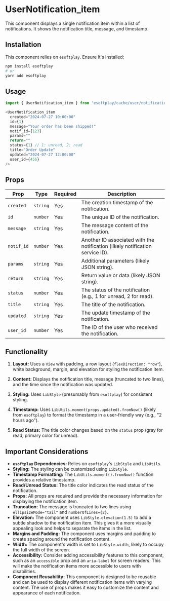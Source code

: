 # UserNotification_item

This component displays a single notification item within a list of notifications. It shows the notification title, message, and timestamp.

## Installation

This component relies on `esoftplay`. Ensure it's installed:

```bash
npm install esoftplay
# or
yarn add esoftplay
```

## Usage

```javascript
import { UserNotification_item } from 'esoftplay/cache/user/notification_item/import';

<UserNotification_item
  created="2024-07-27 10:00:00"
  id={1}
  message="Your order has been shipped!"
  notif_id={123}
  params=""
  return=""
  status={1} // 1: unread, 2: read
  title="Order Update"
  updated="2024-07-27 12:00:00"
  user_id={456}
/>
```

## Props

| Prop        | Type     | Required | Description                                                                                                                                                                                                                                                                                                                                                                                    |
| ----------- | -------- | -------- | -------------------------------------------------------------------------------------------------------------------------------------------------------------------------------------------------------------------------------------------------------------------------------------------------------------------------------------------------------------------------------------------------- |
| `created`   | `string` | Yes      | The creation timestamp of the notification.                                                                                                                                                                                                                                                                                                                                                                                     |
| `id`        | `number` | Yes      | The unique ID of the notification.                                                                                                                                                                                                                                                                                                                                                                                     |
| `message`   | `string` | Yes      | The message content of the notification.                                                                                                                                                                                                                                                                                                                                                                                     |
| `notif_id`  | `number` | Yes      | Another ID associated with the notification (likely notification service ID).                                                                                                                                                                                                                                                                                                                                                      |
| `params`    | `string` | Yes      | Additional parameters (likely JSON string).                                                                                                                                                                                                                                                                                                                                                                                     |
| `return`    | `string` | Yes      | Return value or data (likely JSON string).                                                                                                                                                                                                                                                                                                                                                                                     |
| `status`    | `number` | Yes      | The status of the notification (e.g., 1 for unread, 2 for read).                                                                                                                                                                                                                                                                                                                                                                                 |
| `title`     | `string` | Yes      | The title of the notification.                                                                                                                                                                                                                                                                                                                                                                                     |
| `updated`   | `string` | Yes      | The update timestamp of the notification.                                                                                                                                                                                                                                                                                                                                                                                     |
| `user_id`   | `number` | Yes      | The ID of the user who received the notification.                                                                                                                                                                                                                                                                                                                                                                                     |

## Functionality

1.  **Layout:** Uses a `View` with padding, a row layout (`flexDirection: "row"`), white background, margin, and elevation for styling the notification item.

2.  **Content:** Displays the notification title, message (truncated to two lines), and the time since the notification was updated.

3.  **Styling:** Uses `LibStyle` (presumably from `esoftplay`) for consistent styling.

4.  **Timestamp:** Uses `LibUtils.moment(props.updated).fromNow()` (likely from `esoftplay`) to format the timestamp in a user-friendly way (e.g., "2 hours ago").

5.  **Read Status:** The title color changes based on the `status` prop (gray for read, primary color for unread).

## Important Considerations

*   **`esoftplay` Dependencies:** Relies on `esoftplay`'s `LibStyle` and `LibUtils`.
*   **Styling:** The styling can be customized using `LibStyle`.
*   **Timestamp Formatting:** The `LibUtils.moment().fromNow()` function provides a relative timestamp.
*   **Read/Unread Status:** The title color indicates the read status of the notification.
*   **Props:** All props are required and provide the necessary information for displaying the notification item.
*   **Truncation:** The message is truncated to two lines using `ellipsizeMode="tail"` and `numberOfLines={2}`.
*   **Elevation:** The component uses `LibStyle.elevation(1.5)` to add a subtle shadow to the notification item.  This gives it a more visually appealing look and helps to separate the items in the list.
*   **Margins and Padding:** The component uses margins and padding to create spacing around the notification content.
*   **Width:** The component's width is set to `LibStyle.width`, likely to occupy the full width of the screen.
* **Accessibility:** Consider adding accessibility features to this component, such as an `accessible` prop and an `aria-label` for screen readers.  This will make the notification items more accessible to users with disabilities.
* **Component Reusability:** This component is designed to be reusable and can be used to display different notification items with varying content.  The use of props makes it easy to customize the content and appearance of each notification.